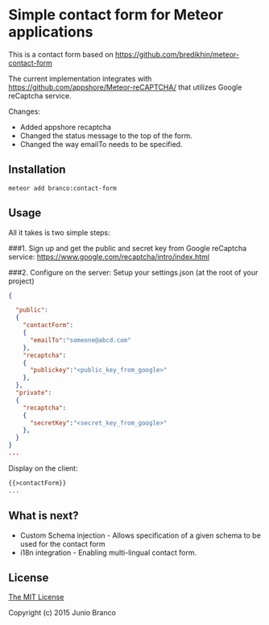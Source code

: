 # Simple contact form for Meteor applications

This is a contact form based on https://github.com/bredikhin/meteor-contact-form

The current implementation integrates with https://github.com/appshore/Meteor-reCAPTCHA/ that utilizes Google reCaptcha service.

Changes:
- Added appshore recaptcha
- Changed the status message to the top of the form.
- Changed the way emailTo needs to be specified.

## Installation

`meteor add branco:contact-form`

## Usage

All it takes is two simple steps:

###1. Sign up and get the public and secret key from Google reCaptcha service:
https://www.google.com/recaptcha/intro/index.html

###2. Configure on the server:
Setup your settings.json (at the root of your project)
```settings.json
{

  "public":
  {
    "contactForm":
    {
      "emailTo":"someone@abcd.com"
    },
    "recaptcha":
    {
      "publickey":"<public_key_from_google>"
    },
  },
  "private":
  {
    "recaptcha":
    {
      "secretKey":"<secret_key_from_google>"
    },
  }
}
...
```


Display on the client:

```html
{{>contactForm}}
...
```

## What is next?

- Custom Schema injection - Allows specification of a given schema to be used for the contact form
- i18n integration - Enabling  multi-lingual contact form.

## License

[The MIT License](http://opensource.org/licenses/MIT)

Copyright (c) 2015 Junio Branco
